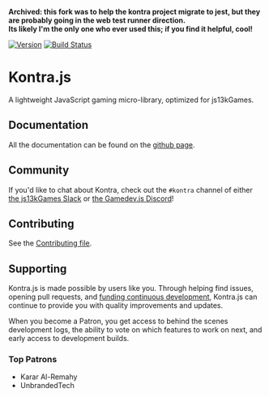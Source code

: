 **Archived: this fork was to help the kontra project migrate to jest, but they are probably going in the web test runner direction.  
Its likely I'm the only one who ever used this; if you find it helpful, cool!**

[![Version](https://badge.fury.io/js/kontra.svg)](https://badge.fury.io/js/kontra)
[![Build Status](https://github.com/straker/kontra/actions/workflows/tests.yml/badge.svg)](https://github.com/straker/kontra/actions)

# Kontra.js

A lightweight JavaScript gaming micro-library, optimized for js13kGames.

## Documentation

All the documentation can be found on the [github page](https://straker.github.io/kontra/).

## Community

If you'd like to chat about Kontra, check out the `#kontra` channel of either [the js13kGames Slack](https://slack.js13kgames.com/) or [the Gamedev.js Discord](https://discord.gg/URWvCwv)!

## Contributing

See the [Contributing file](CONTRIBUTING.md).

## Supporting

Kontra.js is made possible by users like you. Through helping find issues, opening pull requests, and [funding continuous development](https://www.patreon.com/straker), Kontra.js can continue to provide you with quality improvements and updates.

When you become a Patron, you get access to behind the scenes development logs, the ability to vote on which features to work on next, and early access to development builds. 

### Top Patrons

- Karar Al-Remahy
- UnbrandedTech
